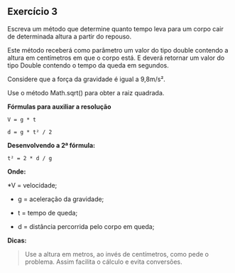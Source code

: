 ## Exercício 3

Escreva um método que determine quanto tempo leva para um corpo cair de determinada altura a partir do repouso. 

Este método receberá como parâmetro um valor do tipo double contendo a altura em centímetros em que o corpo está. E deverá retornar um valor do tipo Double contendo o tempo da queda em segundos.

Considere que a força da gravidade é igual a 9,8m/s². 

Use o método Math.sqrt() para obter a raiz quadrada.

**Fórmulas para auxiliar a resolução**

`V = g * t`

`d = g * t² / 2`

**Desenvolvendo a 2ª fórmula:**

`t² = 2 * d / g`

**Onde:**

*V = velocidade;

* g = aceleração da gravidade;

* t = tempo de queda;

* d = distância percorrida pelo corpo em queda;

**Dicas:**

> Use a altura em  metros, ao invés de centímetros, como pede o problema. Assim facilita o cálculo e evita conversões.

